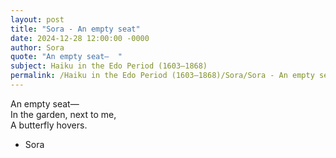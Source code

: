 ```yaml
---
layout: post
title: "Sora - An empty seat"
date: 2024-12-28 12:00:00 -0000
author: Sora
quote: "An empty seat—  "
subject: Haiku in the Edo Period (1603–1868)
permalink: /Haiku in the Edo Period (1603–1868)/Sora/Sora - An empty seat
---
```


An empty seat—  
In the garden, next to me,  
A butterfly hovers.

- Sora
